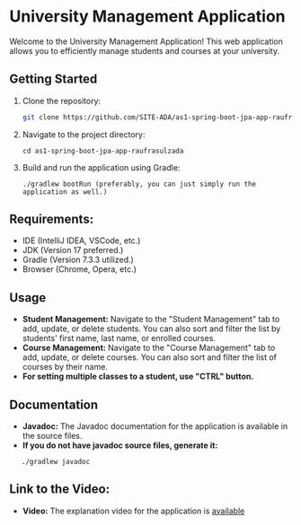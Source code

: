 # University Management Application

Welcome to the University Management Application! This web application allows you to efficiently manage students and courses at your university.

## Getting Started

1. Clone the repository:

   ```bash
   git clone https://github.com/SITE-ADA/as1-spring-boot-jpa-app-raufrasulzada.git
   ```

2. Navigate to the project directory:
   ```
   cd as1-spring-boot-jpa-app-raufrasulzada
   ```
3. Build and run the application using Gradle:
   ```
   ./gradlew bootRun (preferably, you can just simply run the application as well.)
   ```

## Requirements:

- IDE (IntelliJ IDEA, VSCode, etc.)
- JDK (Version 17 preferred.)
- Gradle (Version 7.3.3 utilized.)
- Browser (Chrome, Opera, etc.)

## Usage

- **Student Management:** Navigate to the "Student Management" tab to add, update, or delete students. You can also sort and filter the list by students' first name, last name, or enrolled courses.
- **Course Management:** Navigate to the "Course Management" tab to add, update, or delete courses. You can also sort and filter the list of courses by their name.
- **For setting multiple classes to a student, use "CTRL" button.**

## Documentation

- **Javadoc:** The Javadoc documentation for the application is available in the source files.
- **If you do not have javadoc source files, generate it:**

```
   ./gradlew javadoc
```

## Link to the Video:

- **Video:** The explanation video for the application is [available](https://www.youtube.com/watch?v=SCzzPXh5ozg)
